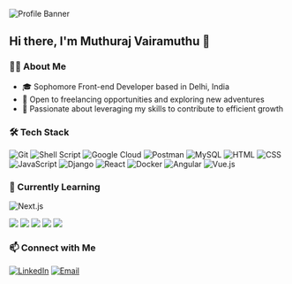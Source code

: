 ![Profile Banner](path/to/your/banner.jpg)

## Hi there, I'm Muthuraj Vairamuthu 👋

### 🧑‍💻 About Me
- 🎓 Sophomore Front-end Developer based in Delhi, India
- 💼 Open to freelancing opportunities and exploring new adventures
- 🚀 Passionate about leveraging my skills to contribute to efficient growth

### 🛠️ Tech Stack
![Git](https://img.shields.io/badge/-Git-F05032?logo=git&logoColor=white)
![Shell Script](https://img.shields.io/badge/-Shell_Script-4EAA25?logo=gnu-bash&logoColor=white)
![Google Cloud](https://img.shields.io/badge/-Google_Cloud-4285F4?logo=google-cloud&logoColor=white)
![Postman](https://img.shields.io/badge/-Postman-FF6C37?logo=postman&logoColor=white)
![MySQL](https://img.shields.io/badge/-MySQL-4479A1?logo=mysql&logoColor=white)
![HTML](https://img.shields.io/badge/-HTML-E34F26?logo=html5&logoColor=white)
![CSS](https://img.shields.io/badge/-CSS-1572B6?logo=css3&logoColor=white)
![JavaScript](https://img.shields.io/badge/-JavaScript-F7DF1E?logo=javascript&logoColor=black)
![Django](https://img.shields.io/badge/-Django-092E20?logo=django&logoColor=white)
![React](https://img.shields.io/badge/-React-61DAFB?logo=react&logoColor=black)
![Docker](https://img.shields.io/badge/-Docker-2496ED?logo=docker&logoColor=white)
![Angular](https://img.shields.io/badge/-Angular-DD0031?logo=angular&logoColor=white)
![Vue.js](https://img.shields.io/badge/-Vue.js-4FC08D?logo=vue.js&logoColor=white)



### 🌱 Currently Learning
![Next.js](https://img.shields.io/badge/-Next.js-000000?logo=next.js&logoColor=white)



[![](https://raw.githubusercontent.com/Muthuraj-Vairamuthu/Muthuraj-V/master/profile-summary-card-output/codeSTACKr/0-profile-details.svg)](https://github.com/vn7n24fzkq/github-profile-summary-cards)
[![](https://raw.githubusercontent.com/Muthuraj-Vairamuthu/Muthuraj-V/master/profile-summary-card-output/codeSTACKr/1-repos-per-language.svg)](https://github.com/vn7n24fzkq/github-profile-summary-cards) [![](https://raw.githubusercontent.com/Muthuraj-Vairamuthu/Muthuraj-V/master/profile-summary-card-output/codeSTACKr/2-most-commit-language.svg)](https://github.com/vn7n24fzkq/github-profile-summary-cards)
[![](https://raw.githubusercontent.com/Muthuraj-Vairamuthu/Muthuraj-V/master/profile-summary-card-output/codeSTACKr/3-stats.svg)](https://github.com/vn7n24fzkq/github-profile-summary-cards) [![](https://raw.githubusercontent.com/Muthuraj-Vairamuthu/Muthuraj-V/master/profile-summary-card-output/codeSTACKr/4-productive-time.svg)](https://github.com/vn7n24fzkq/github-profile-summary-cards)



### 📫 Connect with Me
[![LinkedIn](https://img.shields.io/badge/-LinkedIn-0077B5?logo=linkedin&logoColor=white)](https://www.linkedin.com/in/muthuraj-vairamuthu-748600258/)
[![Email](https://img.shields.io/badge/-Email-D14836?logo=gmail&logoColor=white)](mailto:muthuraj22307@iiitd.ac.in)
